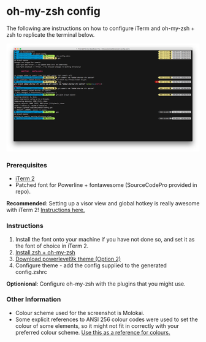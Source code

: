 # oh-my-zsh config

The following are instructions on how to configure iTerm and oh-my-zsh + zsh to replicate the terminal below. 

![terminal screenshot](Screenshot.png)

### Prerequisites

- [iTerm 2](http://iterm2.com)
- Patched font for Powerline + fontawesome (SourceCodePro provided in repo).

**Recommended**: Setting up a visor view and global hotkey is really awesome with iTerm 2! [Instructions here.](http://apple.stackexchange.com/questions/48796/iterm-as-a-slide-out-terminal-from-the-top-of-the-screen)

### Instructions

1. Install the font onto your machine if you have not done so, and set it as the font of choice in iTerm 2.
2. [Install zsh + oh-my-zsh](https://github.com/robbyrussell/oh-my-zsh#getting-started)
3. [Download powerlevel9k theme (Option 2)](https://github.com/bhilburn/powerlevel9k/wiki/Install-Instructions#option-2-install-for-oh-my-zsh)
3. Configure theme - add the config supplied to the generated config.zshrc

**Optionional**: Configure oh-my-zsh with the plugins that you might use.

### Other Information
- Colour scheme used for the screenshot is Molokai.
- Some explicit references to ANSI 256 colour codes were used to set the colour of some elements, so it might not fit in correctly with your preferred colour scheme. [Use this as a reference for colours.](https://upload.wikimedia.org/wikipedia/en/1/15/Xterm_256color_chart.svg)